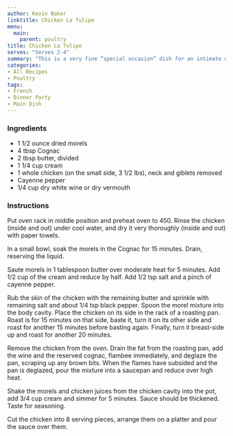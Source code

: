 ```yaml
---
author: Kevin Baker
linktitle: Chicken La Tulipe
menu:
  main:
    parent: poultry
title: Chicken La Tulipe
serves: "Serves 2-4"
summary: "This is a very fine “special occasion” dish for an intimate dinner. It comes from the famed La Tulipe of New York City (by way of the New York Times)."
categories:
- All Recipes
- Poultry
tags:
- French
- Dinner Party
- Main Dish
---
```

### Ingredients

<div class="ingredient-list">
  
* 1 1/2 ounce dried morels  
* 4 tbsp Cognac  
* 2 tbsp butter, divided  
* 1 1/4 cup cream  
* 1 whole chicken (on the small side, 3 1/2 lbs), neck and giblets removed  
* Cayenne pepper  
* 1/4 cup dry white wine or dry vermouth  

</div>

### Instructions
Put oven rack in middle position and preheat oven to 450.  Rinse the chicken (inside and out) under cool water, and dry it very thoroughly (inside and out) with paper towels.

In a small bowl, soak the morels in the Cognac for 15 minutes. Drain, reserving the liquid.

Saute morels in 1 tablespoon butter over moderate heat for 5 minutes. Add 1/2 cup of the cream and reduce by half.  Add 1/2 tsp salt and a pinch of cayenne pepper.

Rub the skin of the chicken with the remaining butter and sprinkle with remaining salt and about 1/4 tsp black pepper. Spoon the morel mixture into the body cavity. Place the chicken on its side in the rack of a roasting pan.  Roast is for 15 minutes on that side, baste it, turn it on its other side and roast for another 15 minutes before basting again. Finally, turn it breast-side up and roast for another 20 minutes.

Remove the chicken from the oven. Drain the fat from the roasting pan, add the wine and the reserved cognac, flambee immediately, and deglaze the pan, scraping up any brown bits. When the flames have subsided and the pan is deglazed, pour the mixture into a saucepan and reduce over high heat.

Shake the morels and chicken juices from the chicken cavity into the pot, add 3/4 cup cream and simmer for 5 minutes. Sauce should be thickened. Taste for seasoning.

Cut the chicken into 8 serving pieces, arrange them on a platter and pour the sauce over them.
